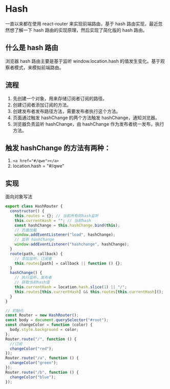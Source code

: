 # Hash

一直以来都在使用 react-router 来实现前端路由，基于 hash 路由实现，最近忽然想了解一下 hash 路由的实现原理，然后实现了简化版的 hash 路由。

## 什么是 hash 路由

浏览器 hash 路由主要是基于监听 window.location.hash 的值发生变化。基于观察者模式，来模拟前端路由。

## 流程

1. 先创建一个对象，用来存储订阅者订阅的路径。
2. 创建订阅者添加订阅的方法。
3. 创建发布者发布路径方法，需要发布者执行这个方法。
4. 页面通过触发 hashChange 的两个方法触发 hashChange，通知浏览器。
5. 浏览器负责监听 hashChange，由 hashChange 作为发布者统一发布，执行方法。

## 触发 hashChange 的方法有两种：

1. `<a href="#/qwe"></a>`
2. location.hash = "#/qwe"

## 实现

面向对象写法

```javascript
export class HashRouter {
  constructor() {
    this.routes = {}; // 当前所有的hash监听
    this.currentHash = ""; // 当前hash
    const hashChange = this.hashChange.bind(this);
    // 页面加载
    window.addEventListener("load", hashChange);
    // 监听 hashChange
    window.addEventListener("hashchange", hashChange);
  }
  route(path, callback) {
    // 添加监听，订阅者
    this.routes[path] = callback || function () {};
  }
  hashChange() {
    // 执行监听，发布者
    // 获取当前hash值
    this.currentHash = location.hash.slice(1) || "/";
    this.routes[this.currentHash] && this.routes[this.currentHash]();
  }
}

// 初始化
const Router = new HashRouter();
const body = document.querySelector("#root");
const changeColor = function (color) {
  body.style.background = color;
};
Router.route("/", function () {
  //订阅
  changeColor("red");
});
Router.route("/a", function () {
  changeColor("green");
});
Router.route("/b", function () {
  changeColor("blue");
});
```
